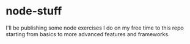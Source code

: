 # node-stuff

I'll be publishing some node exercises I do on my free time to this repo starting from basics to more advanced features and frameworks.
